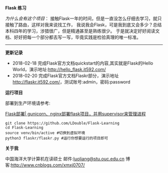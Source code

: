 **Flask 练习**

*为什么会有这个项目*：
接触Flask一年的时间，但是一直没怎么仔细去学习，就只接触了路由，这样对我来说找工作，
我说我会Flask，可是我到底又会多少？总结本科四年的学习，涉猎很广，但是精通甚至是熟练很少。
于是就决定好好阅读文档、好好把每一个部分都去写一写，毕竟实践是检验真理的唯一标准。

---

**更新记录**

* 2018-02-18 完成Flask官方文档quickstart的内容,其实就是Flask的Hello World，演示地址:<http://hello_flask.it592.com/>
* 2018-02-20 完成Flask官方文档Flaskr部分，演示地址<http://flaskr.it592.com/>，测试账号:admin，密码:password

**运行项目**

部署到生产环境请参考:

[Flask部署| gunicorn、nginx部署flask项目，并用supervisor来管理进程](http://www.cnblogs.com/xmxj0707/p/8452881.html)
```
git clone https://github.com/LDouble/Flask-Learning
cd Flask-Learning
source venv/bin/active #切换到虚拟环境
python3 flaskr/flaskr.py #运行你想要运行的项目即可

```

**关于我**

中国海洋大学计算机在读硕士
邮件:luoliang@stu.ouc.edu.cn
博客:<http://www.cnblogs.com/xmxj0707/>
